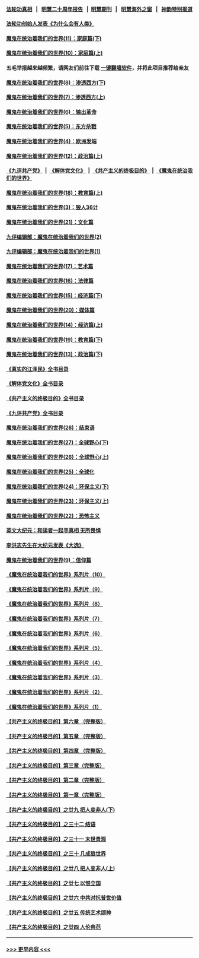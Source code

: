 #### [法轮功真相](https://github.com/gfw-breaker/truth/blob/master/README.md?t=0) &nbsp;&nbsp;|&nbsp;&nbsp; [明慧二十周年报告](https://github.com/gfw-breaker/mh-reports/blob/master/README.md?t=0) &nbsp;&nbsp;|&nbsp;&nbsp;[明慧期刊](https://github.com/gfw-breaker/mh-qikan) &nbsp;&nbsp;|&nbsp;&nbsp; [明慧海外之窗](https://github.com/gfw-breaker/mh-news/blob/master/README.md?t=0) &nbsp;&nbsp;|&nbsp;&nbsp; [神韵特别报道](https://github.com/gfw-breaker/mh-news/blob/master/shenyun.md?t=0)
#### [法轮功创始人发表《为什么会有人类》](../pages/nsc422/n13912117.md?t=03261243) 
#### [魔鬼在统治着我们的世界(11)：家庭篇(下)](../pages/nsc422/n10440961.md?t=03261243) 
#### [魔鬼在统治着我们的世界(10)：家庭篇(上)](../pages/nsc422/n10435448.md?t=03261243) 
#### 五毛举报越来越频繁，请网友们前往下载 [一键翻墙软件](https://github.com/gfw-breaker/ssr-accounts)，并将此项目推荐给亲友
#### [魔鬼在统治着我们的世界(8)：渗透西方(下)](../pages/nsc422/n10429603.md?t=03261243) 
#### [魔鬼在统治着我们的世界(7)：渗透西方(上)](../pages/nsc422/n10426013.md?t=03261243) 
#### [魔鬼在统治着我们的世界(6)：输出革命](../pages/nsc422/n10421536.md?t=03261243) 
#### [魔鬼在统治着我们的世界(5)：东方杀戮](../pages/nsc422/n10417707.md?t=03261243) 
#### [魔鬼在统治着我们的世界(4)：欧洲发端](../pages/nsc422/n10414890.md?t=03261243) 
#### [魔鬼在统治着我们的世界(12)：政治篇(上)](../pages/nsc422/n10444576.md?t=03261243) 
#### [《九评共产党》](https://github.com/begood0513/9ping.md/blob/master/README.md) &nbsp;|&nbsp; [《解体党文化》](../../../../jtdwh.md/blob/master/README.md)  &nbsp;|&nbsp; [《共产主义的终极目的》](../../../../gczydzjmd.md/blob/master/README.md) &nbsp;|&nbsp; [《魔鬼在统治我们的世界》](../../../../mgztzwmdsj.md/blob/master/README.md) 
#### [魔鬼在统治着我们的世界(18)：教育篇(上)](../pages/nsc422/n10526970.md?t=03261243) 
#### [魔鬼在统治着我们的世界(3)：毁人36计](../pages/nsc422/n10411583.md?t=03261243) 
#### [魔鬼在统治着我们的世界(21)：文化篇](../pages/nsc422/n10597706.md?t=03261243) 
#### [九评编辑部：魔鬼在统治着我们的世界(2)](../pages/nsc422/n10410036.md?t=03261243) 
#### [九评编辑部：魔鬼在统治着我们的世界(1)](../pages/nsc422/n10406825.md?t=03261243) 
#### [魔鬼在统治着我们的世界(17)：艺术篇](../pages/nsc422/n10499093.md?t=03261243) 
#### [魔鬼在统治着我们的世界(16)：法律篇](../pages/nsc422/n10485969.md?t=03261243) 
#### [魔鬼在统治着我们的世界(15)：经济篇(下)](../pages/nsc422/n10469975.md?t=03261243) 
#### [魔鬼在统治着我们的世界(20)：媒体篇](../pages/nsc422/n10586579.md?t=03261243) 
#### [魔鬼在统治着我们的世界(14)：经济篇(上)](../pages/nsc422/n10457370.md?t=03261243) 
#### [魔鬼在统治着我们的世界(19)：教育篇(下)](../pages/nsc422/n10564808.md?t=03261243) 
#### [魔鬼在统治着我们的世界(13)：政治篇(下)](../pages/nsc422/n10448270.md?t=03261243) 
#### [《真实的江泽民》全书目录](../pages/nsc422/n13721399.md?t=03261243) 
#### [《解体党文化》全书目录](../pages/nsc422/n13721157.md?t=03261243) 
#### [《共产主义的终极目的》全书目录](../pages/nsc422/n13721048.md?t=03261243) 
#### [《九评共产党》全书目录](../pages/nsc422/n13708085.md?t=03261243) 
#### [魔鬼在统治着我们的世界(28)：结束语](../pages/nsc422/n10936246.md?t=03261243) 
#### [魔鬼在统治着我们的世界(27)：全球野心(下)](../pages/nsc422/n10928319.md?t=03261243) 
#### [魔鬼在统治着我们的世界(26)：全球野心(上)](../pages/nsc422/n10900318.md?t=03261243) 
#### [魔鬼在统治着我们的世界(25)：全球化](../pages/nsc422/n10788205.md?t=03261243) 
#### [魔鬼在统治着我们的世界(24)：环保主义(下)](../pages/nsc422/n10695307.md?t=03261243) 
#### [魔鬼在统治着我们的世界(23)：环保主义(上)](../pages/nsc422/n10688613.md?t=03261243) 
#### [魔鬼在统治着我们的世界(22)：恐怖主义](../pages/nsc422/n10614727.md?t=03261243) 
#### [英文大纪元：和读者一起寻真相 无所畏惧](../pages/nsc422/n12542027.md?t=03261243) 
#### [李洪志先生在大纪元发表《大选》](../pages/nsc422/n12534746.md?t=03261243) 
#### [魔鬼在统治着我们的世界(9)：信仰篇](../pages/nsc422/n10432159.md?t=03261243) 
#### [《魔鬼在统治着我们的世界》系列片（10）](../pages/nsc422/n12292670.md?t=03261243) 
#### [《魔鬼在统治着我们的世界》系列片（9）](../pages/nsc422/n12290859.md?t=03261243) 
#### [《魔鬼在统治着我们的世界》系列片（8）](../pages/nsc422/n12287445.md?t=03261243) 
#### [《魔鬼在统治着我们的世界》系列片（7）](../pages/nsc422/n12283425.md?t=03261243) 
#### [《魔鬼在统治着我们的世界》系列片（6）](../pages/nsc422/n12282314.md?t=03261243) 
#### [《魔鬼在统治着我们的世界》系列片（5）](../pages/nsc422/n12281419.md?t=03261243) 
#### [《魔鬼在统治着我们的世界》系列片（4）](../pages/nsc422/n12274024.md?t=03261243) 
#### [《魔鬼在统治着我们的世界》系列片（3）](../pages/nsc422/n12271322.md?t=03261243) 
#### [《魔鬼在统治着我们的世界》系列片（2）](../pages/nsc422/n12269049.md?t=03261243) 
#### [《魔鬼在统治着我们的世界》系列片（1）](../pages/nsc422/n12267575.md?t=03261243) 
#### [【共产主义的终极目的】第六章 （完整版）](../pages/nsc422/n11428913.md?t=03261243) 
#### [【共产主义的终极目的】第五章 （完整版）](../pages/nsc422/n11428912.md?t=03261243) 
#### [【共产主义的终极目的】第四章 （完整版）](../pages/nsc422/n11428907.md?t=03261243) 
#### [【共产主义的终极目的】第三章（完整版）](../pages/nsc422/n11428848.md?t=03261243) 
#### [【共产主义的终极目的】第二章（完整版）](../pages/nsc422/n11428831.md?t=03261243) 
#### [【共产主义的终极目的】第一章（完整版）](../pages/nsc422/n11417651.md?t=03261243) 
#### [【共产主义的终极目的】之廿九 把人变非人(下)](../pages/nsc422/n11344140.md?t=03261243) 
#### [【共产主义的终极目的】之三十二 结语](../pages/nsc422/n11360535.md?t=03261243) 
#### [【共产主义的终极目的】之三十一 末世景观](../pages/nsc422/n11351129.md?t=03261243) 
#### [【共产主义的终极目的】之三十 几成狼世界](../pages/nsc422/n11348280.md?t=03261243) 
#### [【共产主义的终极目的】之廿八 把人变非人(上)](../pages/nsc422/n11340492.md?t=03261243) 
#### [【共产主义的终极目的】之廿七 以恨立国](../pages/nsc422/n11336944.md?t=03261243) 
#### [【共产主义的终极目的】之廿六 中共对抗普世价值](../pages/nsc422/n11324785.md?t=03261243) 
#### [【共产主义的终极目的】之廿五 传统艺术颂神](../pages/nsc422/n11296396.md?t=03261243) 
#### [【共产主义的终极目的】之廿四 人伦典范](../pages/nsc422/n11296397.md?t=03261243) 

----
#### [ >>> 更早内容 <<< ](../indexes/nsc422-earlier.md)
